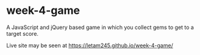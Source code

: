 # week-4-game

A JavaScript and jQuery based game in which you collect gems to get to a target score.

Live site may be seen at https://letam245.github.io/week-4-game/
